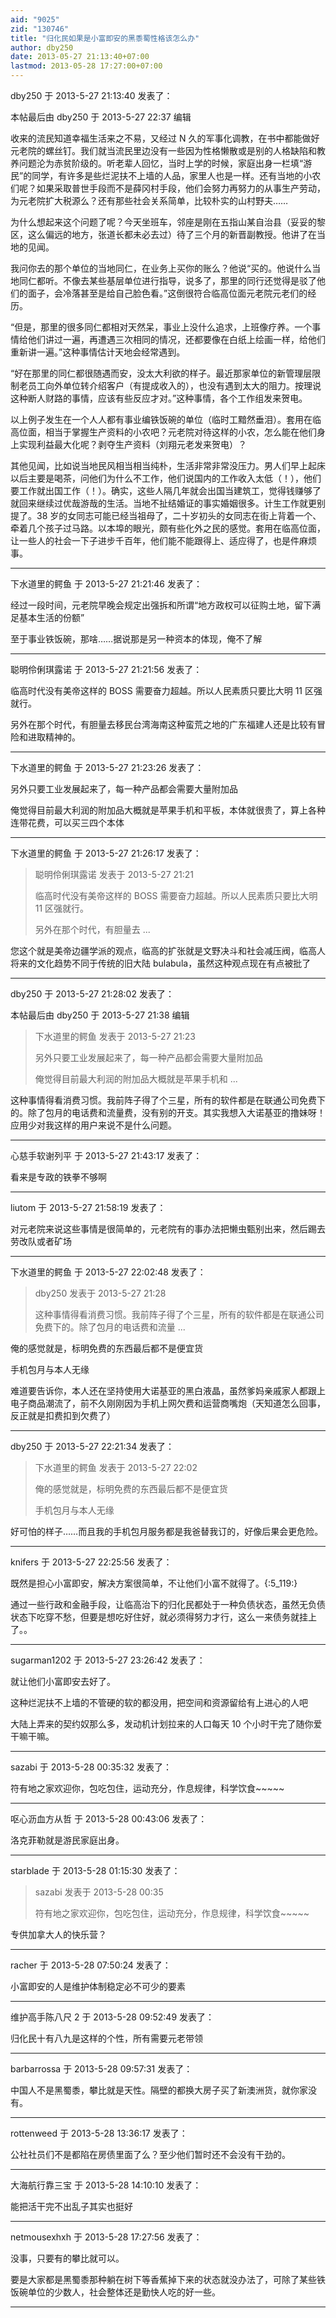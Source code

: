 ```yaml
---
aid: "9025"
zid: "130746"
title: "归化民如果是小富即安的黑黍蜀性格该怎么办"
author: dby250
date: 2013-05-27 21:13:40+07:00
lastmod: 2013-05-28 17:27:00+07:00
---
```


dby250 于 2013-5-27 21:13:40 发表了：

本帖最后由 dby250 于 2013-5-27 22:37 编辑

收来的流民知道幸福生活来之不易，又经过 N 久的军事化调教，在书中都能做好元老院的螺丝钉。我们就当流民里边没有一些因为性格懒散或是别的人格缺陷和教养问题沦为赤贫阶级的。听老辈人回忆，当时上学的时候，家庭出身一栏填“游民”的同学，有许多是些烂泥扶不上墙的人品，家里人也是一样。还有当地的小农们呢？如果采取普世手段而不是薛冈村手段，他们会努力再努力的从事生产劳动，为元老院扩大税源么？还有那些社会关系简单，比较朴实的山村野夫……

为什么想起来这个问题了呢？今天坐班车，邻座是刚在五指山某自治县（妥妥的黎区，这么偏远的地方，张道长都未必去过）待了三个月的新晋副教授。他讲了在当地的见闻。

我问你去的那个单位的当地同仁，在业务上买你的账么？他说“买的。他说什么当地同仁都听。不像去某些基层单位进行指导，说多了，那里的同行还觉得是驳了他们的面子，会冷落甚至是给自己脸色看。”这倒很符合临高位面元老院元老们的经历。

“但是，那里的很多同仁都相对天然呆，事业上没什么追求，上班像疗养。一个事情给他们讲过一遍，再遭遇三次相同的情况，还都要像在白纸上绘画一样，给他们重新讲一遍。”这种事情估计天地会经常遇到。

“好在那里的同仁都很随遇而安，没太大利欲的样子。最近那家单位的新管理层限制老员工向外单位转介绍客户（有提成收入的），也没有遇到太大的阻力。按理说这种断人财路的事情，应该有些反应才对。”这种事情，各个工作组发来贺电。

以上例子发生在一个人人都有事业编铁饭碗的单位（临时工黯然垂泪）。套用在临高位面，相当于掌握生产资料的小农吧？元老院对待这样的小农，怎么能在他们身上实现利益最大化呢？剥夺生产资料（刘翔元老发来贺电）？

其他见闻，比如说当地民风相当相当纯朴，生活非常非常没压力。男人们早上起床以后主要是喝茶，问他们为什么不工作，他们说国内的工作收入太低（！），他们要工作就出国工作（！）。确实，这些人隔几年就会出国当建筑工，觉得钱赚够了就回来继续过优哉游哉的生活。当地不扯结婚证的事实婚姻很多。计生工作就更别提了。38 岁的女同志可能已经当祖母了，二十岁初头的女同志在街上背着一个、牵着几个孩子过马路。以本埠的眼光，颇有些化外之民的感觉。套用在临高位面，让一些人的社会一下子进步千百年，他们能不能跟得上、适应得了，也是件麻烦事。

---

下水道里的鳄鱼 于 2013-5-27 21:21:46 发表了：

经过一段时间，元老院早晚会规定出强拆和所谓“地方政权可以征购土地，留下满足基本生活的份额”

至于事业铁饭碗，那啥……据说那是另一种资本的体现，俺不了解

---

聪明伶俐琪露诺 于 2013-5-27 21:21:56 发表了：

临高时代没有美帝这样的 BOSS 需要奋力超越。所以人民素质只要比大明 11 区强就行。

另外在那个时代，有胆量去移民台湾海南这种蛮荒之地的广东福建人还是比较有冒险和进取精神的。

---

下水道里的鳄鱼 于 2013-5-27 21:23:26 发表了：

另外只要工业发展起来了，每一种产品都会需要大量附加品

俺觉得目前最大利润的附加品大概就是苹果手机和平板，本体就很贵了，算上各种连带花费，可以买三四个本体

---

下水道里的鳄鱼 于 2013-5-27 21:26:17 发表了：

> 聪明伶俐琪露诺 发表于 2013-5-27 21:21
>
> 临高时代没有美帝这样的 BOSS 需要奋力超越。所以人民素质只要比大明 11 区强就行。
>
> 另外在那个时代，有胆量去 ...

您这个就是美帝边疆学派的观点，临高的扩张就是文野决斗和社会减压阀，临高人将来的文化趋势不同于传统的旧大陆 bulabula，虽然这种观点现在有点被批了

---

dby250 于 2013-5-27 21:28:02 发表了：

本帖最后由 dby250 于 2013-5-27 21:38 编辑

> 下水道里的鳄鱼 发表于 2013-5-27 21:23
>
> 另外只要工业发展起来了，每一种产品都会需要大量附加品
>
> 俺觉得目前最大利润的附加品大概就是苹果手机和 ...

这种事情得看消费习惯。我前阵子得了个三星，所有的软件都是在联通公司免费下的。除了包月的电话费和流量费，没有别的开支。其实我想入大诺基亚的撸妹呀！应用少对我这样的用户来说不是什么问题。

---

心慈手软谢列平 于 2013-5-27 21:43:17 发表了：

看来是专政的铁拳不够啊

---

liutom 于 2013-5-27 21:58:19 发表了：

对元老院来说这些事情是很简单的，元老院有的事办法把懒虫甄别出来，然后踢去劳改队或者矿场

---

下水道里的鳄鱼 于 2013-5-27 22:02:48 发表了：

> dby250 发表于 2013-5-27 21:28
>
> 这种事情得看消费习惯。我前阵子得了个三星，所有的软件都是在联通公司免费下的。除了包月的电话费和流量 ...

俺的感觉就是，标明免费的东西最后都不是便宜货

手机包月与本人无缘

难道要告诉你，本人还在坚持使用大诺基亚的黑白液晶，虽然爹妈亲戚家人都跟上电子商品潮流了，前不久刚刚因为手机上网欠费和运营商嘴炮（天知道怎么回事，反正就是扣费扣到欠费了）

---

dby250 于 2013-5-27 22:21:34 发表了：

> 下水道里的鳄鱼 发表于 2013-5-27 22:02
>
> 俺的感觉就是，标明免费的东西最后都不是便宜货
>
> 手机包月与本人无缘

好可怕的样子……而且我的手机包月服务都是我爸替我订的，好像后果会更危险。

---

knifers 于 2013-5-27 22:25:56 发表了：

既然是担心小富即安，解决方案很简单，不让他们小富不就得了。{:5_119:}

通过一些行政和金融手段，让临高治下的归化民都处于一种负债状态，虽然无负债状态下吃穿不愁，但要是想吃好住好，就必须得努力才行，这么一来债务就挂上了。。

---

sugarman1202 于 2013-5-27 23:26:42 发表了：

就让他们小富即安去好了。

这种烂泥扶不上墙的不管硬的软的都没用，把空间和资源留给有上进心的人吧

大陆上弄来的契约奴那么多，发动机计划拉来的人口每天 10 个小时干完了随你爱干嘛干嘛。

---

sazabi 于 2013-5-28 00:35:32 发表了：

符有地之家欢迎你，包吃包住，运动充分，作息规律，科学饮食~~~~~

---

呕心沥血方从哲 于 2013-5-28 00:43:06 发表了：

洛克菲勒就是游民家庭出身。

---

starblade 于 2013-5-28 01:15:30 发表了：

> sazabi 发表于 2013-5-28 00:35
>
> 符有地之家欢迎你，包吃包住，运动充分，作息规律，科学饮食~~~~~

专供加拿大人的快乐营？

---

racher 于 2013-5-28 07:50:24 发表了：

小富即安的人是维护体制稳定必不可少的要素

---

维护高手陈八尺 2 于 2013-5-28 09:52:49 发表了：

归化民十有八九是这样的个性，所有需要元老带领

---

barbarrossa 于 2013-5-28 09:57:31 发表了：

中国人不是黑蜀黍，攀比就是天性。隔壁的都换大房子买了新澳洲货，就你家没有。

---

rottenweed 于 2013-5-28 13:36:17 发表了：

公社社员们不是都陷在房债里面了么？至少他们暂时还不会没有干劲的。

---

大海航行靠三宝 于 2013-5-28 14:10:10 发表了：

能把活干完不出乱子其实也挺好

---

netmousexhxh 于 2013-5-28 17:27:56 发表了：

没事，只要有的攀比就可以。

要是大家都是黑蜀黍那种躺在树下等香蕉掉下来的状态就没办法了，可除了某些铁饭碗单位的少数人，社会整体还是勤快人吃的好一些。

---
